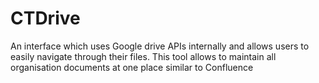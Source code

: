 # CTDrive
An interface which uses Google drive APIs internally and allows users to easily navigate through their files. This tool allows to maintain all organisation documents at one place similar to Confluence
